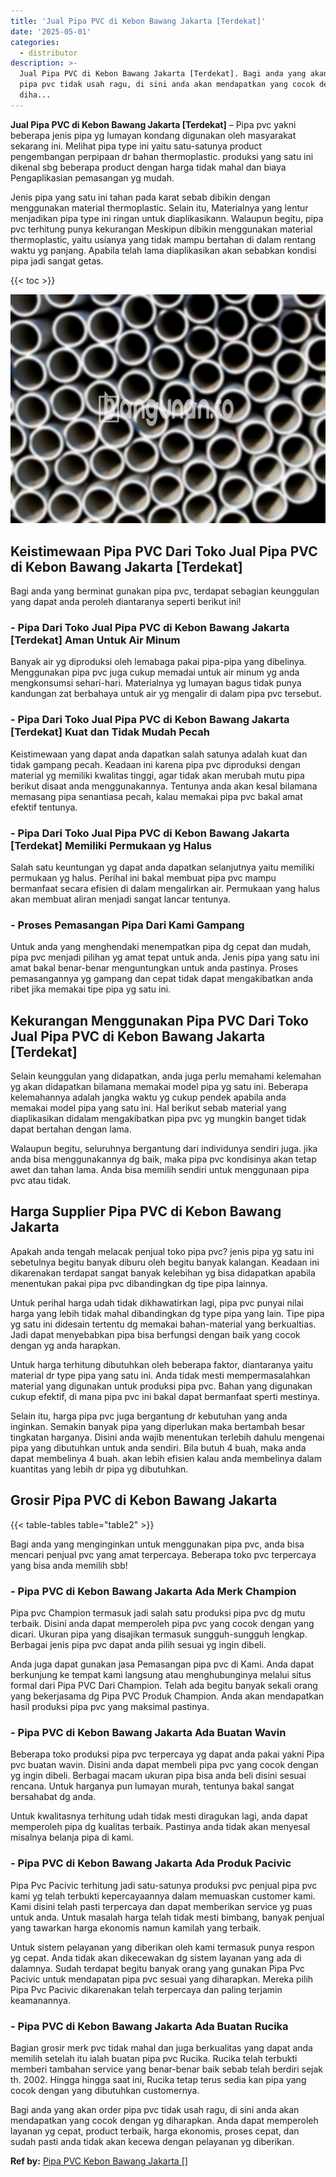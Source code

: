 ```yaml
---
title: 'Jual Pipa PVC di Kebon Bawang Jakarta [Terdekat]'
date: '2025-05-01'
categories:
  - distributor
description: >-
  Jual Pipa PVC di Kebon Bawang Jakarta [Terdekat]. Bagi anda yang akan order
  pipa pvc tidak usah ragu, di sini anda akan mendapatkan yang cocok dengan yg
  diha...
---
```


**Jual Pipa PVC di Kebon Bawang Jakarta \[Terdekat\]** – Pipa pvc yakni beberapa jenis pipa yg lumayan kondang digunakan oleh masyarakat sekarang ini. Melihat pipa type ini yaitu satu-satunya product pengembangan perpipaan dr bahan thermoplastic. produksi yang satu ini dikenal sbg beberapa product dengan harga tidak mahal dan biaya Pengaplikasian pemasangan yg mudah.

Jenis pipa yang satu ini tahan pada karat sebab dibikin dengan menggunakan material thermoplastic. Selain itu, Materialnya yang lentur menjadikan pipa type ini ringan untuk diaplikasikann. Walaupun begitu, pipa pvc terhitung punya kekurangan Meskipun dibikin menggunakan material thermoplastic, yaitu usianya yang tidak mampu bertahan di dalam rentang waktu yg panjang. Apabila telah lama diaplikasikan akan sebabkan kondisi pipa jadi sangat getas.

{{< toc >}}

![Jual Pipa PVC di Kebon Bawang Jakarta [Terdekat]](/images/jaul-pipa-pvc-50.png)

## Keistimewaan Pipa PVC Dari Toko Jual Pipa PVC di Kebon Bawang Jakarta \[Terdekat\]

Bagi anda yang berminat gunakan pipa pvc, terdapat sebagian keunggulan yang dapat anda peroleh diantaranya seperti berikut ini!

### \- Pipa Dari Toko Jual Pipa PVC di Kebon Bawang Jakarta \[Terdekat\] Aman Untuk Air Minum

Banyak air yg diproduksi oleh lemabaga pakai pipa-pipa yang dibelinya. Menggunakan pipa pvc juga cukup memadai untuk air minum yg anda mengkonsumsi sehari-hari. Materialnya yg lumayan bagus tidak punya kandungan zat berbahaya untuk air yg mengalir di dalam pipa pvc tersebut.

### \- Pipa Dari Toko Jual Pipa PVC di Kebon Bawang Jakarta \[Terdekat\] Kuat dan Tidak Mudah Pecah

Keistimewaan yang dapat anda dapatkan salah satunya adalah kuat dan tidak gampang pecah. Keadaan ini karena pipa pvc diproduksi dengan material yg memiliki kwalitas tinggi, agar tidak akan merubah mutu pipa berikut disaat anda menggunakannya. Tentunya anda akan kesal bilamana memasang pipa senantiasa pecah, kalau memakai pipa pvc bakal amat efektif tentunya.

### \- Pipa Dari Toko Jual Pipa PVC di Kebon Bawang Jakarta \[Terdekat\] Memiliki Permukaan yg Halus

Salah satu keuntungan yg dapat anda dapatkan selanjutnya yaitu memiliki permukaan yg halus. Perihal ini bakal membuat pipa pvc mampu bermanfaat secara efisien di dalam mengalirkan air. Permukaan yang halus akan membuat aliran menjadi sangat lancar tentunya.

### \- Proses Pemasangan Pipa Dari Kami Gampang

Untuk anda yang menghendaki menempatkan pipa dg cepat dan mudah, pipa pvc menjadi pilihan yg amat tepat untuk anda. Jenis pipa yang satu ini amat bakal benar-benar menguntungkan untuk anda pastinya. Proses pemasangannya yg gampang dan cepat tidak dapat mengakibatkan anda ribet jika memakai tipe pipa yg satu ini.

## Kekurangan Menggunakan Pipa PVC Dari Toko Jual Pipa PVC di Kebon Bawang Jakarta \[Terdekat\]

Selain keunggulan yang didapatkan, anda juga perlu memahami kelemahan yg akan didapatkan bilamana memakai model pipa yg satu ini. Beberapa kelemahannya adalah jangka waktu yg cukup pendek apabila anda memakai model pipa yang satu ini. Hal berikut sebab material yang diaplikasikan didalam mengakibatkan pipa pvc yg mungkin banget tidak dapat bertahan dengan lama.

Walaupun begitu, seluruhnya bergantung dari individunya sendiri juga. jika anda bisa menggunakannya dg baik, maka pipa pvc kondisinya akan tetap awet dan tahan lama. Anda bisa memilih sendiri untuk menggunaan pipa pvc atau tidak.

## Harga Supplier Pipa PVC di Kebon Bawang Jakarta

Apakah anda tengah melacak penjual toko pipa pvc? jenis pipa yg satu ini sebetulnya begitu banyak diburu oleh begitu banyak kalangan. Keadaan ini dikarenakan terdapat sangat banyak kelebihan yg bisa didapatkan apabila menentukan pakai pipa pvc dibandingkan dg tipe pipa lainnya.

Untuk perihal harga udah tidak dikhawatirkan lagi, pipa pvc punyai nilai harga yang lebih tidak mahal dibandingkan dg type pipa yang lain. Tipe pipa yg satu ini didesain tertentu dg memakai bahan-material yang berkualtias. Jadi dapat menyebabkan pipa bisa berfungsi dengan baik yang cocok dengan yg anda harapkan.

Untuk harga terhitung dibutuhkan oleh beberapa faktor, diantaranya yaitu material dr type pipa yang satu ini. Anda tidak mesti mempermasalahkan material yang digunakan untuk produksi pipa pvc. Bahan yang digunakan cukup efektif, di mana pipa pvc ini bakal dapat bermanfaat sperti mestinya.

Selain itu, harga pipa pvc juga bergantung dr kebutuhan yang anda inginkan. Semakin banyak pipa yang diperlukan maka bertambah besar tingkatan harganya. Disini anda wajib menentukan terlebih dahulu mengenai pipa yang dibutuhkan untuk anda sendiri. Bila butuh 4 buah, maka anda dapat membelinya 4 buah. akan lebih efisien kalau anda membelinya dalam kuantitas yang lebih dr pipa yg dibutuhkan.

## Grosir Pipa PVC di Kebon Bawang Jakarta

{{< table-tables table="table2" >}}

Bagi anda yang menginginkan untuk menggunakan pipa pvc, anda bisa mencari penjual pvc yang amat terpercaya. Beberapa toko pvc terpercaya yang bisa anda memilih sbb!

### \- Pipa PVC di Kebon Bawang Jakarta Ada Merk Champion

Pipa pvc Champion termasuk jadi salah satu produksi pipa pvc dg mutu terbaik. Disini anda dapat memperoleh pipa pvc yang cocok dengan yang dicari. Ukuran pipa yang disajikan termasuk sungguh-sungguh lengkap. Berbagai jenis pipa pvc dapat anda pilih sesuai yg ingin dibeli.

Anda juga dapat gunakan jasa Pemasangan pipa pvc di Kami. Anda dapat berkunjung ke tempat kami langsung atau menghubunginya melalui situs formal dari Pipa PVC Dari Champion. Telah ada begitu banyak sekali orang yang bekerjasama dg Pipa PVC Produk Champion. Anda akan mendapatkan hasil produksi pipa pvc yang maksimal pastinya.

### \- Pipa PVC di Kebon Bawang Jakarta Ada Buatan Wavin

Beberapa toko produksi pipa pvc terpercaya yg dapat anda pakai yakni Pipa pvc buatan wavin. Disini anda dapat membeli pipa pvc yang cocok dengan yg ingin dibeli. Berbagai macam ukuran pipa bisa anda beli disini sesuai rencana. Untuk harganya pun lumayan murah, tentunya bakal sangat bersahabat dg anda.

Untuk kwalitasnya terhitung udah tidak mesti diragukan lagi, anda dapat memperoleh pipa dg kualitas terbaik. Pastinya anda tidak akan menyesal misalnya belanja pipa di kami.

### \- Pipa PVC di Kebon Bawang Jakarta Ada Produk Pacivic

Pipa Pvc Pacivic terhitung jadi satu-satunya produksi pvc penjual pipa pvc kami yg telah terbukti kepercayaannya dalam memuaskan customer kami. Kami disini telah pasti terpercaya dan dapat memberikan service yg puas untuk anda. Untuk masalah harga telah tidak mesti bimbang, banyak penjual yang tawarkan harga ekonomis namun kamilah yang terbaik.

Untuk sistem pelayanan yang diberikan oleh kami termasuk punya respon yg cepat. Anda tidak akan dikecewakan dg sistem layanan yang ada di dalamnya. Sudah terdapat begitu banyak orang yang gunakan Pipa Pvc Pacivic untuk mendapatan pipa pvc sesuai yang diharapkan. Mereka pilih Pipa Pvc Pacivic dikarenakan telah terpercaya dan paling terjamin keamanannya.

### \- Pipa PVC di Kebon Bawang Jakarta Ada Buatan Rucika

Bagian grosir merk pvc tidak mahal dan juga berkualitas yang dapat anda memilih setelah itu ialah buatan pipa pvc Rucika. Rucika telah terbukti memberi tambahan service yang benar-benar baik sebab telah berdiri sejak th. 2002. Hingga hingga saat ini, Rucika tetap terus sedia kan pipa yang cocok dengan yang dibutuhkan customernya.

Bagi anda yang akan order pipa pvc tidak usah ragu, di sini anda akan mendapatkan yang cocok dengan yg diharapkan. Anda dapat memperoleh layanan yg cepat, product terbaik, harga ekonomis, proses cepat, dan sudah pasti anda tidak akan kecewa dengan pelayanan yg diberikan.

**Ref by:** [Pipa PVC Kebon Bawang Jakarta []](https://id.wikipedia.org/wiki/Pipa)
